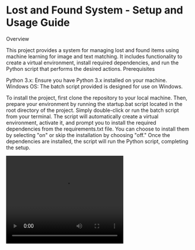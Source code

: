 # Lost and Found System - Setup and Usage Guide
Overview

This project provides a system for managing lost and found items using machine learning for image and text matching. It includes functionality to create a virtual environment, install required dependencies, and run the Python script that performs the desired actions.
Prerequisites

Python 3.x: Ensure you have Python 3.x installed on your machine.
Windows OS: The batch script provided is designed for use on Windows.

To install the project, first clone the repository to your local machine. Then, prepare your environment by running the startup.bat script located in the root directory of the project. Simply double-click or run the batch script from your terminal. The script will automatically create a virtual environment, activate it, and prompt you to install the required dependencies from the requirements.txt file. You can choose to install them by selecting "on" or skip the installation by choosing "off." Once the dependencies are installed, the script will run the Python script, completing the setup.

<video src="path/to/video.mp4" width="320" height="240" controls></video>
